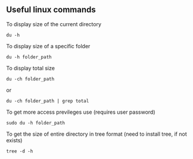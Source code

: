 ## Useful linux commands

To display size of the current directory
```console
du -h
```
	
To display size of a specific folder
```console
du -h folder_path
```
To display total size
```console
du -ch folder_path
```
or
```console
du -ch folder_path | grep total
```

To get more access previleges use (requires user password)
```console
sudo du -h folder_path
```

To get the size of entire directory in tree format (need to install tree, if not exists)
```console
tree -d -h
```

